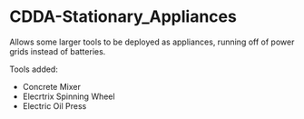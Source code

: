 # CDDA-Stationary_Appliances
Allows some larger tools to be deployed as appliances, running off of power grids instead of batteries.

Tools added:
* Concrete Mixer
* Elecrtrix Spinning Wheel
* Electric Oil Press
